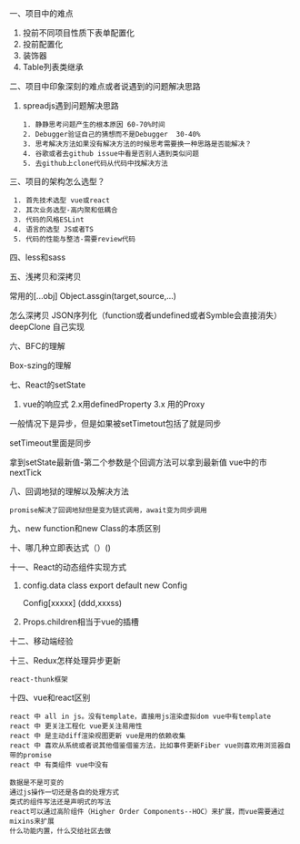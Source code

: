 一、项目中的难点

1. 投前不同项目性质下表单配置化
2. 投前配置化
3. 装饰器
4. Table列表类继承

二、项目中印象深刻的难点或者说遇到的问题解决思路

1. spreadjs遇到问题解决思路

   ```
   1. 静静思考问题产生的根本原因 60-70%时间
   2. Debugger验证自己的猜想而不是Debugger  30-40%
   3. 思考解决方法如果没有解决方法的时候思考需要换一种思路是否能解决？
   4. 谷歌或者去github issue中看是否别人遇到类似问题
   5. 去github上clone代码从代码中找解决方法
   ```

三、项目的架构怎么选型？

```
 1. 首先技术选型 vue或react
 2. 其次业务选型-高内聚和低耦合
 3. 代码的风格ESLint
 4. 语言的选型 JS或者TS
 5. 代码的性能与整洁-需要review代码
```

四、less和sass

五、浅拷贝和深拷贝

常用的[...obj]  Object.assgin(target,source,...)

怎么深拷贝  JSON序列化（function或者undefined或者Symble会直接消失）   deepClone  自己实现

六、BFC的理解

Box-szing的理解

七、React的setState

1. vue的响应式 2.x用definedProperty 3.x 用的Proxy

一般情况下是异步，但是如果被setTimetout包括了就是同步

setTimeout里面是同步

拿到setState最新值-第二个参数是个回调方法可以拿到最新值 vue中的市nextTick

八、回调地狱的理解以及解决方法

```
promise解决了回调地狱但是变为链式调用，await变为同步调用
```

九、new function和new Class的本质区别



十、哪几种立即表达式（）()



十一、React的动态组件实现方式

1. config.data     class  export default new Config

   Config[xxxxx]  (ddd,xxxss)

2. Props.children相当于vue的插槽

十二、移动端经验

十三、Redux怎样处理异步更新

```
react-thunk框架
```

十四、vue和react区别

```
react 中 all in js。没有template，直接用js渲染虚拟dom vue中有template
react 中 更关注工程化 vue更关注易用性
react 中 是主动diff渲染视图更新 vue是用的依赖收集
react 中 喜欢从系统或者说其他借鉴借鉴方法，比如事件更新Fiber vue则喜欢用浏览器自带的promise
react 中 有类组件 vue中没有

数据是不是可变的
通过js操作一切还是各自的处理方式
类式的组件写法还是声明式的写法
react可以通过高阶组件（Higher Order Components--HOC）来扩展，而vue需要通过mixins来扩展
什么功能内置，什么交给社区去做
```

